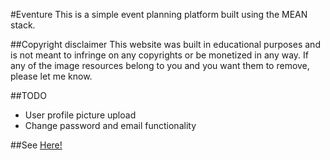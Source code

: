 #Eventure
This is a simple event planning platform built using the MEAN stack.

##Copyright disclaimer
This website was built in educational purposes and is not meant to infringe on any copyrights or be monetized in
any way. If any of the image resources belong to you and you want them to remove, please let me know.

##TODO
- User profile picture upload
- Change password and email functionality

##See
[Here!](https://polar-coast-9186.herokuapp.com/)
